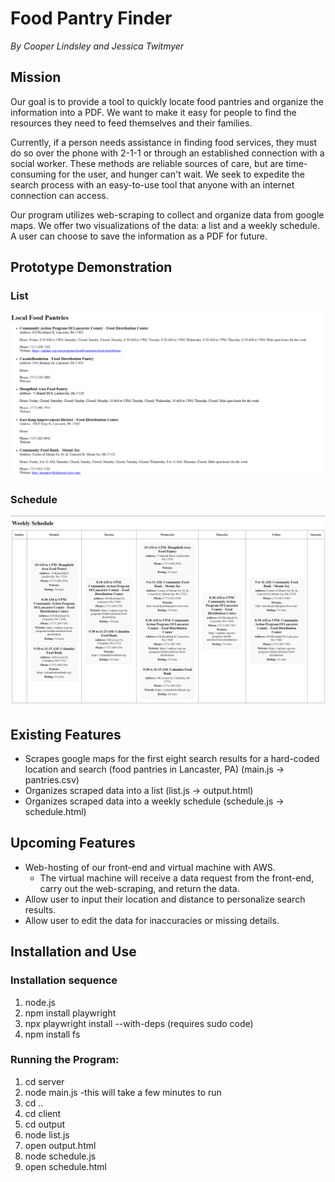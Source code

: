 # Food Pantry Finder
*By Cooper Lindsley and Jessica Twitmyer*

## Mission
Our goal is to provide a tool to quickly locate food pantries and organize the information into a PDF. We want to make it easy for people to find the resources they need to feed themselves and their families.

Currently, if a person needs assistance in finding food services, they must do so over the phone with 2-1-1 or through an established connection with a social worker. These methods are reliable sources of care, but are time-consuming for the user, and hunger can't wait. We seek to expedite the search process with an easy-to-use tool that anyone with an internet connection can access.

Our program utilizes web-scraping to collect and organize data from google maps. We offer two visualizations of the data: a list and a weekly schedule. A user can choose to save the information as a PDF for future.

## Prototype Demonstration
### List
![List](images/list_prototype.png)
### Schedule
![Schedule](images/schedule_prototype.png)

## Existing Features
- Scrapes google maps for the first eight search results for a hard-coded location and search (food pantries in Lancaster, PA) (main.js -> pantries.csv)
- Organizes scraped data into a list (list.js -> output.html)
- Organizes scraped data into a weekly schedule (schedule.js -> schedule.html)

## Upcoming Features
- Web-hosting of our front-end and virtual machine with AWS.
  - The virtual machine will receive a data request from the front-end, carry out the web-scraping, and return the data.
- Allow user to input their location and distance to personalize search results.
- Allow user to edit the data for inaccuracies or missing details.

## Installation and Use
### Installation sequence
  1. node.js
  2. npm install playwright
  3. npx playwright install --with-deps (requires sudo code)
  4. npm install fs

### Running the Program:
  1. cd server
  2. node main.js
    -this will take a few minutes to run
  3. cd ..
  4. cd client
  5. cd output
  6. node list.js
  7. open output.html
  8. node schedule.js
  9. open schedule.html
